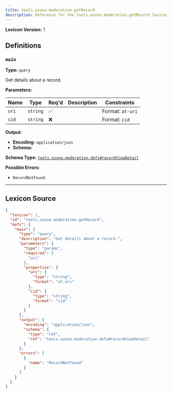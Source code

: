 ```yaml
---
title: tools.ozone.moderation.getRecord
description: Reference for the tools.ozone.moderation.getRecord lexicon
---
```

**Lexicon Version:** 1

## Definitions

<a name="main"></a>
### `main`

**Type:** `query`

Get details about a record.

**Parameters:**

| Name | Type | Req'd  | Description | Constraints |
|------|------|----------|-------------|-------------|
| `uri` | `string` | ✅  |  | Format: `at-uri` |
| `cid` | `string` | ❌  |  | Format: `cid` |
**Output:**

- **Encoding:** `application/json`
- **Schema:**

**Schema Type:** [`tools.ozone.moderation.defs#recordViewDetail`](/lexicons/tools/ozone/moderation/tools-ozone-moderation-defs#recordviewdetail)


**Possible Errors:**

- `RecordNotFound`

---

## Lexicon Source
```json
{
  "lexicon": 1,
  "id": "tools.ozone.moderation.getRecord",
  "defs": {
    "main": {
      "type": "query",
      "description": "Get details about a record.",
      "parameters": {
        "type": "params",
        "required": [
          "uri"
        ],
        "properties": {
          "uri": {
            "type": "string",
            "format": "at-uri"
          },
          "cid": {
            "type": "string",
            "format": "cid"
          }
        }
      },
      "output": {
        "encoding": "application/json",
        "schema": {
          "type": "ref",
          "ref": "tools.ozone.moderation.defs#recordViewDetail"
        }
      },
      "errors": [
        {
          "name": "RecordNotFound"
        }
      ]
    }
  }
}
```
